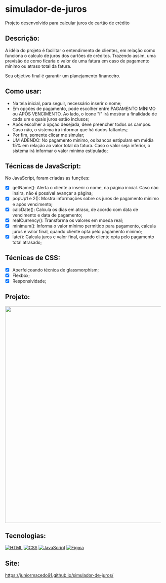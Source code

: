 # simulador-de-juros
Projeto desenvolvido para calcular juros de cartão de crédito

## Descrição:
A idéia do projeto é facilitar o entendimento de clientes, em relação como funciona o calculo de juros dos cartões de créditos. Trazendo assim, uma previsão de como ficaria o valor de uma fatura em caso de pagamento mínimo ou atraso total da fatura.

Seu objetivo final é garantir um planejamento financeiro.

## Como usar:

- Na tela inicial, para seguir, necessário inserir o nome;
- Em opções de pagamento, pode escolher entre PAGAMENTO MÍNIMO ou APÓS VENCIMENTO. Ao lado, o ícone "i" irá mostrar a finalidade de cada um e quais juros estão inclusos;
- Após escolher a opçao desejada, deve preencher todos os campos. Caso não, o sistema irá informar que há dados faltantes;
- Por fim, somente clicar me simular;
- UM ADENDO: No pagamento mínimo, os bancos estipulam em média 15% em relação ao valor total da fatura. Caso o valor seja inferior, o sistema irá informar o valor mínimo estipulado;

## Técnicas de JavaScript:

No JavaScript, foram criadas as funções:

 - [x] getName(): Alerta o cliente a inserir o nome, na página inicial. Caso não insira, não é possível avançar a página;
 - [x] popUp1 e 2(): Mostra informações sobre os juros de pagamento mínimo e após vencimento;
 - [x] calcDate(): Calcula os dias em atraso, de acordo com data de vencimento e data de pagamento;
 - [x] realCurrency(): Transforma os valores em moeda real;
 - [x] minimum(): Informa o valor mínimo permitido para pagamento, calcula juros e valor final, quando cliente opta pelo pagamento mínimo;
 - [x] late(): Calcula juros e valor final, quando cliente opta pelo pagamento total atrasado;

## Técnicas de CSS:

 - [x] Aperfeiçoando técnica de glassmorphism;
 - [x] Flexbox;
 - [x] Responsividade;

## Projeto:

<p align="center">
  <img src="age.gif" width="700px">
</p>

## Tecnologias:

[![HTML](https://img.shields.io/badge/HTML-red?style=for-the-badge&logo=HTML5&labelColor=black)](https://github.com/JuniorMacedo91)
[![CSS](https://img.shields.io/badge/CSS3-blue?style=for-the-badge&logo=CSS3&labelColor=black)](https://github.com/JuniorMacedo91)
[![JavaScript](https://img.shields.io/badge/javascript-yellow?style=for-the-badge&logo=javascript&labelColor=black)](https://github.com/JuniorMacedo91)
[![Figma](https://img.shields.io/badge/figma-teal?style=for-the-badge&logo=figma&labelColor=black)](https://github.com/JuniorMacedo91)

## Site:
https://juniormacedo91.github.io/simulador-de-juros/
